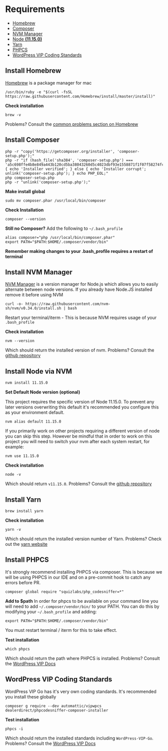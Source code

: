 # Requirements

- [Homebrew](#install-homebrew)
- [Composer](#install-composer)
- [NVM Manager](#install-nvm-manager)
- [Node **(11.15.0)**](#install-node-via-nvm)
- [Yarn](#install-yarn)
- [PHPCS](#install-phpcs)
- [WordPress VIP Coding Standards](#wordpress-vip-coding-standards)

## Install Homebrew

[Homebrew](https://brew.sh/#install) is a package manager for mac

```
/usr/bin/ruby -e "$(curl -fsSL https://raw.githubusercontent.com/Homebrew/install/master/install)"
```

**Check installation**
```
brew -v
```

Problems? Consult the [common problems section on Homebrew](https://www.google.com)

## Install Composer

```
php -r "copy('https://getcomposer.org/installer', 'composer-setup.php');"
php -r "if (hash_file('sha384', 'composer-setup.php') === 'a5c698ffe4b8e849a443b120cd5ba38043260d5c4023dbf93e1558871f1f07f58274fc6f4c93bcfd858c6bd0775cd8d1') { echo 'Installer verified'; } else { echo 'Installer corrupt'; unlink('composer-setup.php'); } echo PHP_EOL;"
php composer-setup.php
php -r "unlink('composer-setup.php');"
```

**Make install global**
```
sudo mv composer.phar /usr/local/bin/composer
```

**Check Installation**
```
composer --version
```

**Still no Composer?**
Add the following to `~/.bash_profile`

```
alias composer="php /usr/local/bin/composer.phar"
export PATH="$PATH:$HOME/.composer/vendor/bin"
```

**Remember making changes to your .bash_profile requires a restart of terminal**

## Install NVM Manager

[NVM Manager](https://github.com/nvm-sh/nvm) is a version manager for Node.js which allows you to easily alternate between node versions. If you already have Node.JS installed remove it before using NVM


```
curl -o- https://raw.githubusercontent.com/nvm-sh/nvm/v0.34.0/install.sh | bash
```

Restart your terminal/iterm - This is because NVM requires usage of your `.bash_profile`


**Check installation**

```
nvm --version
```

Which should return the installed version of nvm. Problems? Consult the [github repository](https://github.com/nvm-sh/nvm)

## Install Node via NVM

```
nvm install 11.15.0
```

**Set Default Node version (optional)**

This project requires the specific version of Node 11.15.0. To prevent any later versions overwriting this default it's recommended you configure this as your environment default.

```
nvm alias default 11.15.0
```

If you primarily work on other projects requiring a different version of node you can skip this step. However be mindful that in order to work on this project you will need to switch your nvm after each system restart, for example:

```
nvm use 11.15.0
```

**Check installation**

```
node -v
```

Which should return `v11.15.0`. Problems? Consult the [github repository](https://github.com/nvm-sh/nvm)

## Install Yarn

```
brew install yarn
```

**Check installation**
```
yarn -v
```

Which should return the installed version number of Yarn. Problems? Check out the [yarn website](https://yarnpkg.com/lang/en/docs/install/#mac-stable)

## Install PHPCS

It's strongly recommend installing PHPCS via composer. This is because we will be using PHPCS in our IDE and on a pre-commit hook to catch any errors before PR.

```
composer global require "squizlabs/php_codesniffer=*"
```

**Add to $path**
In order for phpcs to be available on your command line you will need to add `~/.composer/vendor/bin/` to your PATH. You can do this by modifying your `~/.bash_profile` and adding:

```
export PATH="$PATH:$HOME/.composer/vendor/bin"
```

You must restart terminal / iterm for this to take effect.

**Test installation**
```
which phpcs
```

Which should return the path where PHPCS is installed. Problems? Consult the [WordPress VIP Docs](https://wpvip.com/documentation/how-to-install-php-code-sniffer-for-wordpress-com-vip/)

## WordPress VIP Coding Standards

WordPress VIP Go has it's very own coding standards. It's recommended you install these globally

```
composer g require --dev automattic/vipwpcs dealerdirect/phpcodesniffer-composer-installer
```

**Test installation**
```
phpcs -i
```

Which should return the installed standards including `WordPress-VIP-Go`. Problems? Consult the [WordPress VIP Docs](https://wpvip.com/documentation/how-to-install-php-code-sniffer-for-wordpress-com-vip/)
